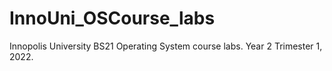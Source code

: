 # InnoUni_OSCourse_labs
Innopolis University BS21 Operating System course labs. Year 2 Trimester 1, 2022.
